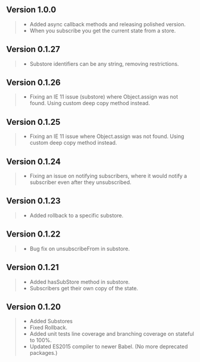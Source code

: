## Version 1.0.0
> - Added async callback methods and releasing polished version.
> - When you subscribe you get the current state from a store.

## Version 0.1.27
> - Substore identifiers can be any string, removing restrictions.
## Version 0.1.26
> - Fixing an IE 11 issue (substore) where Object.assign was not found. Using custom deep copy method instead.
## Version 0.1.25
> - Fixing an IE 11 issue where Object.assign was not found. Using custom deep copy method instead.
## Version 0.1.24
> - Fixing an issue on notifying subscribers, where it would notify a subscriber even after they unsubscribed.
## Version 0.1.23
> - Added rollback to a specific substore.

## Version 0.1.22
> - Bug fix on unsubscribeFrom in substore.

## Version 0.1.21
> - Added hasSubStore method in substore.
> - Subscribers get their own copy of the state.

## Version 0.1.20
> - Added Substores
> - Fixed Rollback.
> - Added unit tests line coverage and branching coverage on stateful to 100%.
> - Updated ES2015 compiler to newer Babel. (No more deprecated packages.)
